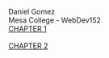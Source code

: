 Daniel Gomez 
<br>
Mesa College - WebDev152
<br>
<a href="./chapter1">CHAPTER 1</a>
<br>
<br>
<a href="#">CHAPTER 2</a>
